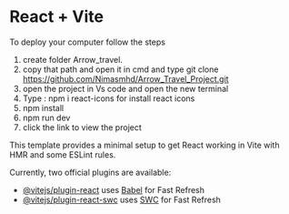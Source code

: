 # React + Vite

To deploy your computer follow the steps
1. create folder Arrow_travel.
2. copy that path and open it in cmd and type git clone  https://github.com/Nimasmhd/Arrow_Travel_Project.git
3. open the project in Vs code and open the new terminal
4. Type :  npm i react-icons  for install react icons
5. npm install
6. npm run dev
7. click the link to view the project

This template provides a minimal setup to get React working in Vite with HMR and some ESLint rules.

Currently, two official plugins are available:

- [@vitejs/plugin-react](https://github.com/vitejs/vite-plugin-react/blob/main/packages/plugin-react/README.md) uses [Babel](https://babeljs.io/) for Fast Refresh
- [@vitejs/plugin-react-swc](https://github.com/vitejs/vite-plugin-react-swc) uses [SWC](https://swc.rs/) for Fast Refresh

